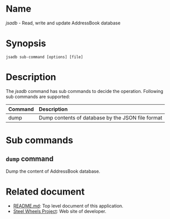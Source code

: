 # Name
*jsadb* - Read, write and update AddressBook database

# Synopsis
````
jsadb sub-command [options] [file]
````

# Description
The *jsadb* command has sub commands to decide the operation.
Following sub commands are supported:

|Command  |Description                      |
|:---     |:---                             |
|dump     |Dump contents of database by the JSON file format|

# Sub commands
## `dump` command
Dump the content of AddressBook database.

# Related document
* [README.md](https://github.com/steelwheels/JSRunner/blob/master/README.md): Top level document of this application.
* [Steel Wheels Project](http://steelwheels.github.io): Web site of developer.
